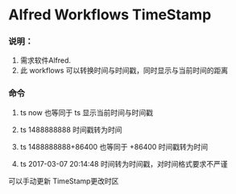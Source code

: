 # Alfred Workflows TimeStamp



### 说明：
1. 需求软件Alfred.
1. 此 workflows 可以转换时间与时间戳，同时显示与当前时间的距离

### 命令
1. ts now 也等同于 ts
显示当前时间与时间戳

2. ts 1488888888 
时间戳转为时间

3. ts 1488888888+86400 也等同于 +86400
时间戳转为时间

4. ts 2017-03-07 20:14:48
时间转为时间戳，对时间格式要求不严谨

可以手动更新 TimeStamp更改时区

